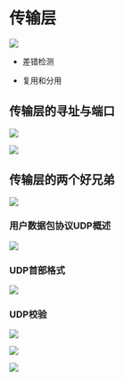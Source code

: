 # 传输层

![](https://files.mdnice.com/user/8332/f37b40de-71e9-4abd-982e-14b9d964feeb.png)
- 差错检测

- 复用和分用
## 传输层的寻址与端口

![](https://files.mdnice.com/user/8332/bbf3fd22-9ab1-4c79-ba9d-b0760ed01f62.png)


![](https://files.mdnice.com/user/8332/6aa04586-f073-4d8e-a67f-a15c845c5be2.png)

## 传输层的两个好兄弟

![](https://files.mdnice.com/user/8332/487bff75-7fae-464c-a3c1-3f45b6771ed7.png)


###  用户数据包协议UDP概述
![](https://files.mdnice.com/user/8332/09c39fe3-cfb9-4104-9160-42e842714f1d.png)

### UDP首部格式

![](https://files.mdnice.com/user/8332/3ec9330d-7292-41e2-8a1c-9f47e5867ea3.png)

### UDP校验

![](https://files.mdnice.com/user/8332/e15568b1-9c5d-458d-a1eb-9e95fa2f2d4a.png)

![](https://files.mdnice.com/user/8332/63d756ba-2961-4685-91ec-0532c9556097.png)


![](https://files.mdnice.com/user/8332/27ff3810-ac5b-49d5-857e-ff3219f362bd.png)

